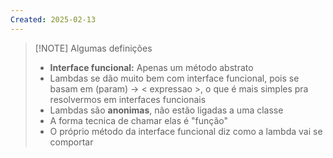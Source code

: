 ```yaml
---
Created: 2025-02-13
---
```


> [!NOTE] Algumas definições
> - **Interface funcional:** Apenas um método abstrato
> - Lambdas se dão muito bem com interface funcional, pois se basam em (param) -> < expressao >, o que é mais simples pra resolvermos em interfaces funcionais
> - Lambdas são **anonimas**, não estão ligadas a uma classe
> - A forma tecnica de chamar elas é "função"
> - O próprio método da interface funcional diz como a lambda vai se comportar
